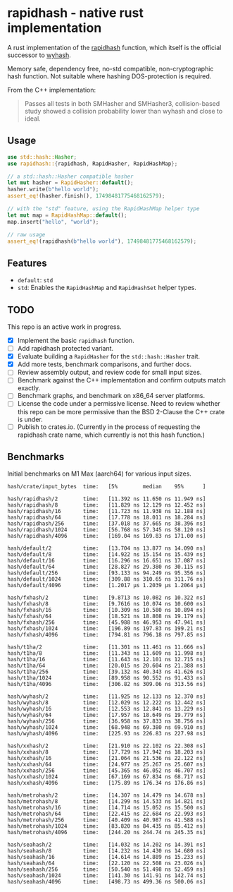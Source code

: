 # rapidhash - native rust implementation

A rust implementation of the [rapidhash](https://github.com/Nicoshev/rapidhash) function, which itself is the official successor to [wyhash](https://github.com/wangyi-fudan/wyhash).

Memory safe, dependency free, no-std compatible, non-cryptographic hash function. Not suitable where hashing DOS-protection is required.

From the C++ implementation:
> Passes all tests in both SMHasher and SMHasher3, collision-based study showed a collision probability lower than wyhash and close to ideal.

## Usage

```rust
use std::hash::Hasher;
use rapidhash::{rapidhash, RapidHasher, RapidHashMap};

// a std::hash::Hasher compatible hasher
let mut hasher = RapidHasher::default();
hasher.write(b"hello world");
assert_eq!(hasher.finish(), 17498481775468162579);

// with the "std" feature, using the RapidHashMap helper type
let mut map = RapidHashMap::default();
map.insert("hello", "world");

// raw usage
assert_eq!(rapidhash(b"hello world"), 17498481775468162579);
```

## Features

- `default`: `std`
- `std`: Enables the `RapidHashMap` and `RapidHashSet` helper types.

## TODO
This repo is an active work in progress.

- [x] Implement the basic `rapidhash` function.
- [ ] Add rapidhash protected variant.
- [x] Evaluate building a `RapidHasher` for the `std::hash::Hasher` trait.
- [x] Add more tests, benchmark comparisons, and further docs.
- [ ] Review assembly output, and review code for small input sizes.
- [ ] Benchmark against the C++ implementation and confirm outputs match exactly.
- [ ] Benchmark graphs, and benchmark on x86_64 server platforms.
- [ ] License the code under a permissive license. Need to review whether this repo can be more permissive than the BSD 2-Clause the C++ crate is under.
- [ ] Publish to crates.io. (Currently in the process of requesting the rapidhash crate name, which currently is not this hash function.)

## Benchmarks
Initial benchmarks on M1 Max (aarch64) for various input sizes.

```text
hash/crate/input_bytes  time:   [5%        median    95%      ]

hash/rapidhash/2        time:   [11.392 ns 11.650 ns 11.949 ns]
hash/rapidhash/8        time:   [11.829 ns 12.129 ns 12.452 ns]
hash/rapidhash/16       time:   [11.723 ns 11.938 ns 12.188 ns]
hash/rapidhash/64       time:   [17.778 ns 18.011 ns 18.284 ns]
hash/rapidhash/256      time:   [37.018 ns 37.665 ns 38.396 ns]
hash/rapidhash/1024     time:   [56.768 ns 57.345 ns 58.120 ns]
hash/rapidhash/4096     time:   [169.04 ns 169.83 ns 171.00 ns]

hash/default/2          time:   [13.704 ns 13.877 ns 14.090 ns]
hash/default/8          time:   [14.922 ns 15.154 ns 15.439 ns]
hash/default/16         time:   [16.296 ns 16.651 ns 17.087 ns]
hash/default/64         time:   [28.827 ns 29.380 ns 30.115 ns]
hash/default/256        time:   [93.133 ns 94.249 ns 95.356 ns]
hash/default/1024       time:   [309.88 ns 310.65 ns 311.76 ns]
hash/default/4096       time:   [1.2017 µs 1.2039 µs 1.2064 µs]

hash/fxhash/2           time:   [9.8713 ns 10.082 ns 10.322 ns]
hash/fxhash/8           time:   [9.7616 ns 10.074 ns 10.600 ns]
hash/fxhash/16          time:   [10.309 ns 10.580 ns 10.894 ns]
hash/fxhash/64          time:   [18.521 ns 18.808 ns 19.179 ns]
hash/fxhash/256         time:   [45.988 ns 46.953 ns 47.941 ns]
hash/fxhash/1024        time:   [196.89 ns 197.83 ns 199.21 ns]
hash/fxhash/4096        time:   [794.81 ns 796.18 ns 797.85 ns]

hash/t1ha/2             time:   [11.301 ns 11.461 ns 11.666 ns]
hash/t1ha/8             time:   [11.343 ns 11.609 ns 11.998 ns]
hash/t1ha/16            time:   [11.643 ns 12.101 ns 12.715 ns]
hash/t1ha/64            time:   [20.015 ns 20.604 ns 21.388 ns]
hash/t1ha/256           time:   [39.132 ns 40.343 ns 41.626 ns]
hash/t1ha/1024          time:   [89.958 ns 90.552 ns 91.433 ns]
hash/t1ha/4096          time:   [306.82 ns 309.06 ns 313.56 ns]

hash/wyhash/2           time:   [11.925 ns 12.133 ns 12.370 ns]
hash/wyhash/8           time:   [12.029 ns 12.222 ns 12.442 ns]
hash/wyhash/16          time:   [12.553 ns 12.841 ns 13.229 ns]
hash/wyhash/64          time:   [17.957 ns 18.649 ns 19.779 ns]
hash/wyhash/256         time:   [36.958 ns 37.833 ns 38.756 ns]
hash/wyhash/1024        time:   [68.948 ns 69.380 ns 69.910 ns]
hash/wyhash/4096        time:   [225.93 ns 226.83 ns 227.98 ns]

hash/xxhash/2           time:   [21.910 ns 22.102 ns 22.308 ns]
hash/xxhash/8           time:   [17.729 ns 17.942 ns 18.203 ns]
hash/xxhash/16          time:   [21.064 ns 21.536 ns 22.122 ns]
hash/xxhash/64          time:   [24.977 ns 25.267 ns 25.607 ns]
hash/xxhash/256         time:   [45.365 ns 46.052 ns 46.707 ns]
hash/xxhash/1024        time:   [67.169 ns 67.834 ns 68.717 ns]
hash/xxhash/4096        time:   [175.89 ns 176.34 ns 176.86 ns]

hash/metrohash/2        time:   [14.307 ns 14.479 ns 14.678 ns]
hash/metrohash/8        time:   [14.299 ns 14.533 ns 14.821 ns]
hash/metrohash/16       time:   [14.714 ns 15.052 ns 15.500 ns]
hash/metrohash/64       time:   [22.415 ns 22.684 ns 22.993 ns]
hash/metrohash/256      time:   [40.409 ns 40.987 ns 41.588 ns]
hash/metrohash/1024     time:   [83.820 ns 84.435 ns 85.412 ns]
hash/metrohash/4096     time:   [244.20 ns 244.74 ns 245.35 ns]

hash/seahash/2          time:   [14.032 ns 14.202 ns 14.391 ns]
hash/seahash/8          time:   [14.232 ns 14.430 ns 14.680 ns]
hash/seahash/16         time:   [14.614 ns 14.889 ns 15.233 ns]
hash/seahash/64         time:   [22.120 ns 22.508 ns 23.026 ns]
hash/seahash/256        time:   [50.540 ns 51.498 ns 52.459 ns]
hash/seahash/1024       time:   [141.30 ns 141.91 ns 142.74 ns]
hash/seahash/4096       time:   [498.73 ns 499.36 ns 500.06 ns]
```
